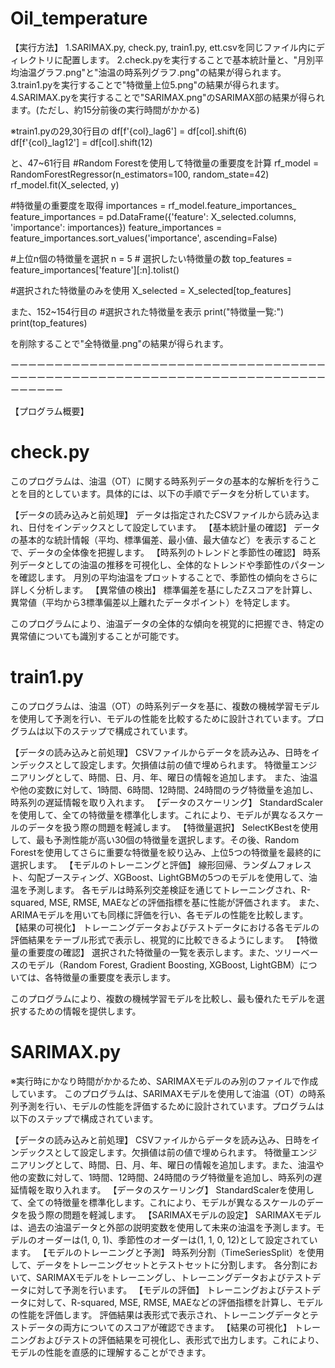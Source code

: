 # Oil_temperature

【実行方法】
1.SARIMAX.py, check.py, train1.py, ett.csvを同じファイル内にディレクトリに配置します。
2.check.pyを実行することで基本統計量と、"月別平均油温グラフ.png"と"油温の時系列グラフ.png"の結果が得られます。
3.train1.pyを実行することで"特徴量上位5.png"の結果が得られます。
4.SARIMAX.pyを実行することで"SARIMAX.png"のSARIMAX部の結果が得られます。(ただし、約15分前後の実行時間がかかる)

※train1.pyの29,30行目の
df[f'{col}_lag6'] = df[col].shift(6)　
df[f'{col}_lag12'] = df[col].shift(12)

と、47~61行目
#Random Forestを使用して特徴量の重要度を計算
rf_model = RandomForestRegressor(n_estimators=100, random_state=42)
rf_model.fit(X_selected, y)

#特徴量の重要度を取得
importances = rf_model.feature_importances_
feature_importances = pd.DataFrame({'feature': X_selected.columns, 'importance': importances})
feature_importances = feature_importances.sort_values('importance', ascending=False)

#上位n個の特徴量を選択
n = 5  # 選択したい特徴量の数
top_features = feature_importances['feature'][:n].tolist()

#選択された特徴量のみを使用
X_selected = X_selected[top_features]

また、152~154行目の
#選択された特徴量を表示
print("特徴量一覧:")
print(top_features)

を削除することで"全特徴量.png"の結果が得られます。

ーーーーーーーーーーーーーーーーーーーーーーーーーーーーーーーーーーーーーーーーーーーーーーーーーーーーーーーーーーーーーーーーーーーーーーーーーーーーーー

【プログラム概要】
# check.py
このプログラムは、油温（OT）に関する時系列データの基本的な解析を行うことを目的としています。具体的には、以下の手順でデータを分析しています。

【データの読み込みと前処理】
データは指定されたCSVファイルから読み込まれ、日付をインデックスとして設定しています。
【基本統計量の確認】
データの基本的な統計情報（平均、標準偏差、最小値、最大値など）を表示することで、データの全体像を把握します。
【時系列のトレンドと季節性の確認】
時系列データとしての油温の推移を可視化し、全体的なトレンドや季節性のパターンを確認します。
月別の平均油温をプロットすることで、季節性の傾向をさらに詳しく分析します。
【異常値の検出】
標準偏差を基にしたZスコアを計算し、異常値（平均から3標準偏差以上離れたデータポイント）を特定します。

このプログラムにより、油温データの全体的な傾向を視覚的に把握でき、特定の異常値についても識別することが可能です。

# train1.py
このプログラムは、油温（OT）の時系列データを基に、複数の機械学習モデルを使用して予測を行い、モデルの性能を比較するために設計されています。プログラムは以下のステップで構成されています。

【データの読み込みと前処理】
CSVファイルからデータを読み込み、日時をインデックスとして設定します。欠損値は前の値で埋められます。
特徴量エンジニアリングとして、時間、日、月、年、曜日の情報を追加します。
また、油温や他の変数に対して、1時間、6時間、12時間、24時間のラグ特徴量を追加し、時系列の遅延情報を取り入れます。
【データのスケーリング】
StandardScalerを使用して、全ての特徴量を標準化します。これにより、モデルが異なるスケールのデータを扱う際の問題を軽減します。
【特徴量選択】
SelectKBestを使用して、最も予測性能が高い30個の特徴量を選択します。その後、Random Forestを使用してさらに重要な特徴量を絞り込み、上位5つの特徴量を最終的に選択します。
【モデルのトレーニングと評価】
線形回帰、ランダムフォレスト、勾配ブースティング、XGBoost、LightGBMの5つのモデルを使用して、油温を予測します。
各モデルは時系列交差検証を通じてトレーニングされ、R-squared, MSE, RMSE, MAEなどの評価指標を基に性能が評価されます。
また、ARIMAモデルを用いても同様に評価を行い、各モデルの性能を比較します。
【結果の可視化】
トレーニングデータおよびテストデータにおける各モデルの評価結果をテーブル形式で表示し、視覚的に比較できるようにします。
【特徴量の重要度の確認】
選択された特徴量の一覧を表示します。また、ツリーベースのモデル（Random Forest, Gradient Boosting, XGBoost, LightGBM）については、各特徴量の重要度を表示します。

このプログラムにより、複数の機械学習モデルを比較し、最も優れたモデルを選択するための情報を提供します。

# SARIMAX.py
※実行時にかなり時間がかかるため、SARIMAXモデルのみ別のファイルで作成しています。
このプログラムは、SARIMAXモデルを使用して油温（OT）の時系列予測を行い、モデルの性能を評価するために設計されています。プログラムは以下のステップで構成されています。

【データの読み込みと前処理】
CSVファイルからデータを読み込み、日時をインデックスとして設定します。欠損値は前の値で埋められます。
特徴量エンジニアリングとして、時間、日、月、年、曜日の情報を追加します。また、油温や他の変数に対して、1時間、12時間、24時間のラグ特徴量を追加し、時系列の遅延情報を取り入れます。
【データのスケーリング】
StandardScalerを使用して、全ての特徴量を標準化します。これにより、モデルが異なるスケールのデータを扱う際の問題を軽減します。
【SARIMAXモデルの設定】
SARIMAXモデルは、過去の油温データと外部の説明変数を使用して未来の油温を予測します。モデルのオーダーは(1, 0, 1)、季節性のオーダーは(1, 1, 0, 12)として設定されています。
【モデルのトレーニングと予測】
時系列分割（TimeSeriesSplit）を使用して、データをトレーニングセットとテストセットに分割します。
各分割において、SARIMAXモデルをトレーニングし、トレーニングデータおよびテストデータに対して予測を行います。
【モデルの評価】
トレーニングおよびテストデータに対して、R-squared, MSE, RMSE, MAEなどの評価指標を計算し、モデルの性能を評価します。
評価結果は表形式で表示され、トレーニングデータとテストデータの両方についてのスコアが確認できます。
【結果の可視化】
トレーニングおよびテストの評価結果を可視化し、表形式で出力します。これにより、モデルの性能を直感的に理解することができます。



